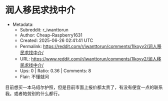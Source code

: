 # 润人移民求找中介

- Metadata:
  - Subreddit: r_iwanttorun
  - Author: Cheap-Raspberry1631
  - Created: 2025-06-26 02:41:41 UTC
  - Permalink: https://reddit.com/r/iwanttorun/comments/1lkoyv2/润人移民求找中介/
  - URL: https://www.reddit.com/r/iwanttorun/comments/1lkoyv2/润人移民求找中介/
  - Ups: 0 | Ratio: 0.36 | Comments: 8
  - Flair: 不懂就问


目前想买一本马绍尔护照，但是目前市面上报价都太贵了，有没有便宜一点的联系我。或者帕劳别的什么都行。

